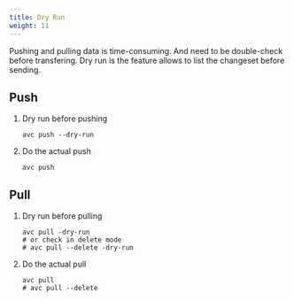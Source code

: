 ```yaml
---
title: Dry Run
weight: 11
---
```


Pushing and pulling data is time-consuming. And need to be double-check before transfering. Dry run is the feature allows to list the changeset before sending.


## Push

1. Dry run before pushing
    ```shell
    avc push --dry-run
    ```

1. Do the actual push
    ```
    avc push
    ```

## Pull

1. Dry run before pulling
    ```shell
    avc pull -dry-run
    # or check in delete mode
    # avc pull --delete -dry-run
    ```

1. Do the actual pull

    ```shell
    avc pull
    # avc pull --delete
    ```

